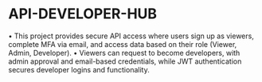 # API-DEVELOPER-HUB

•	This project provides secure API access where users sign up as viewers, complete MFA via email, and access data based on their role (Viewer, Admin, Developer). 
•	Viewers can request to become developers, with admin approval and email-based credentials, while JWT authentication secures developer logins and functionality.
